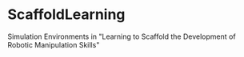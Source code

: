 # ScaffoldLearning
Simulation Environments in "Learning to Scaffold the Development of Robotic Manipulation Skills"

